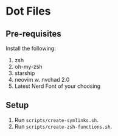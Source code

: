 # Dot Files

## Pre-requisites

Install the following:

1. zsh
2. oh-my-zsh
3. starship
4. neovim w. nvchad 2.0
5. Latest Nerd Font of your choosing

## Setup

1. Run `scripts/create-symlinks.sh`.
2. Run `scripts/create-zsh-functions.sh`.
